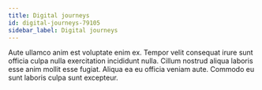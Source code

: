 ```yaml
---
title: Digital journeys
id: digital-journeys-79105
sidebar_label: Digital journeys
---
```


Aute ullamco anim est voluptate enim ex. Tempor velit consequat irure sunt officia culpa nulla exercitation incididunt nulla. Cillum nostrud aliqua laboris esse anim mollit esse fugiat. Aliqua ea eu officia veniam aute. Commodo eu sunt laboris culpa sunt excepteur.

